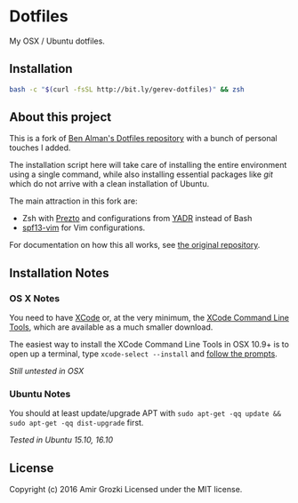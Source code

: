 # Dotfiles

My OSX / Ubuntu dotfiles.

## Installation

```sh
bash -c "$(curl -fsSL http://bit.ly/gerev-dotfiles)" && zsh
```

## About this project

This is a fork of [Ben Alman's Dotfiles repository](https://github.com/cowboy/dotfiles) with a bunch of personal touches I added.

The installation script here will take care of installing the entire environment using a single command, while also installing essential packages like *git* which do not arrive with a clean installation of Ubuntu.

The main attraction in this fork are:

- Zsh with [Prezto](https://github.com/sorin-ionescu/prezto) and configurations from [YADR](https://github.com/skwp/dotfiles) instead of Bash
- [spf13-vim](http://vim.spf13.com) for Vim configurations.

For documentation on how this all works, see [the original repository](https://github.com/cowboy/dotfiles).

## Installation Notes

### OS X Notes

You need to have [XCode](https://developer.apple.com/downloads/index.action?=xcode) or, at the very minimum, the [XCode Command Line Tools](https://developer.apple.com/downloads/index.action?=command%20line%20tools), which are available as a much smaller download.

The easiest way to install the XCode Command Line Tools in OSX 10.9+ is to open up a terminal, type `xcode-select --install` and [follow the prompts](http://osxdaily.com/2014/02/12/install-command-line-tools-mac-os-x/).

_Still untested in OSX_

### Ubuntu Notes

You should at least update/upgrade APT with `sudo apt-get -qq update && sudo apt-get -qq dist-upgrade` first.

_Tested in Ubuntu 15.10, 16.10_

## License
Copyright (c) 2016 Amir Grozki
Licensed under the MIT license.
